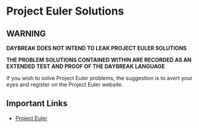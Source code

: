 # Project Euler Solutions

## WARNING
**DAYBREAK DOES NOT INTEND TO LEAK PROJECT EULER SOLUTIONS**

**THE PROBLEM SOLUTIONS CONTAINED WITHIN ARE RECORDED AS AN EXTENDED TEST AND PROOF OF THE DAYBREAK LANGUAGE**

If you wish to solve Project Euler problems, the suggestion is to avert your eyes and register on the Project Euler website.

## Important Links
- [Project Euler](https://projecteuler.net/)
